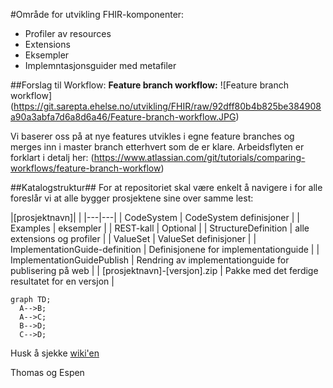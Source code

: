 #Område for utvikling FHIR-komponenter:
- Profiler av resources
- Extensions
- Eksempler
- Implemntasjonsguider med metafiler

##Forslag til Workflow:
**Feature branch workflow:**
![Feature branch workflow]
(https://git.sarepta.ehelse.no/utvikling/FHIR/raw/92dff80b4b825be384908a90a3abfa7d6a8d6a46/Feature-branch-workflow.JPG)

Vi baserer oss på at nye features utvikles i egne feature branches og merges inn i master branch etterhvert som de er klare. Arbeidsflyten er forklart i detalj her:
(https://www.atlassian.com/git/tutorials/comparing-workflows/feature-branch-workflow)

##Katalogstruktur##
For at repositoriet skal være enkelt å navigere i for alle foreslår vi at alle bygger prosjektene sine over samme lest:

|\[prosjektnavn]\| |
|---|---|
| CodeSystem | CodeSystem definisjoner |
| Examples | eksempler |
| REST-kall | Optional |
| StructureDefinition | alle extensions og profiler |
| ValueSet | ValueSet definisjoner |
| ImplementationGuide-definition | Definisjonene for implementationguide |
| ImplementationGuidePublish | Rendring av implementationguide for publisering på web |
| [prosjektnavn]-[versjon].zip | Pakke med det ferdige resultatet for en versjon |

```mermaid
graph TD;
  A-->B;
  A-->C;
  B-->D;
  C-->D;
```

Husk å sjekke [wiki'en](https://git.sarepta.ehelse.no/utvikling/FHIR/wikis/home)

Thomas og Espen
